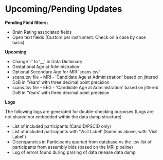 # Upcoming/Pending Updates

**Pending Field filters:**

* Brain Rating associated fields  
* Open text fields (Custom per instrument. Check on a case by case basis)  

**Upcoming**

* Change '_i_' to '__' in Data Dictionary  
* Gestational Age at Administration'  
* Optional Secondary Age for MRI 'scans.tsv'  
* scans.tsv file – MRI -  'Candidate Age at Administration' based on jittered DoB in ‘Years’ with three decimal point precision   
* scans.tsv file – EEG - 'Candidate Age at Administration' based on jittered DoB in ‘Years’ with three decimal point precision   
  
**Logs**

The following logs are generated for double-checking purposes (Logs are not shared nor embedded within the data dump structure):

* List of included participants (CandID/PSCID only)  
* List of included participants with 'Visit Label' (Same as above, with 'Visit Label')  
* Discrepancies in Participants queried from database vs the .tsv list of participants from assembly bids (based on the MRI pipeline)  
* Log of errors found during parsing of data release data dump